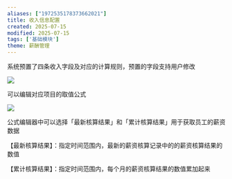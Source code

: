 ```yaml
---
aliases: ["1972535178373662021"]
title: 收入信息配置
created: 2025-07-15
modified: 2025-07-15
tags: ['基础模块']
theme: 薪酬管理
---
```


系统预置了四条收入字段及对应的计算规则，预置的字段支持用户修改

![](7eae7cd9c039d6acefcf5d49158295ae.jpg)

可以编辑对应项目的取值公式

![](0267278b2b4e0c0423682210113b5892.jpg)

公式编辑器中可以选择「最新核算结果」和「累计核算结果」用于获取员工的薪资数据

【最新核算结果】：指定时间范围内，最新的薪资核算记录中的的薪资核算结果的数值

【累计核算结果】：指定时间范围内，每个月的薪资核算结果的数值累加起来